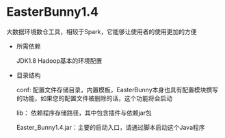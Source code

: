 # EasterBunny1.4
大数据环境数仓工具，相较于Spark，它能够让使用者的使用更加的方便

- 所需依赖

  JDK1.8  Hadoop基本的环境配置

- 目录结构

  conf: 配置文件存储目录，内置模板，EasterBunny本身也具有配置模块撰写的功能，如果您的配置文件被删除的话，这个功能将会启动

  lib： 依赖程序存储路径，其中包含插件与依赖jar包

  Easter_Bunny1.4.jar：主要的启动入口，请通过脚本启动这个Java程序
